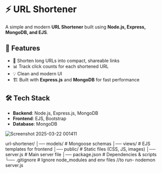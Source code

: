 # ⚡ URL Shortener

A simple and modern **URL Shortener** built using **Node.js, Express, MongoDB, and EJS**.

## 🚀 Features

- 🔗 Shorten long URLs into compact, shareable links  
- 📊 Track click counts for each shortened URL  
- 💡 Clean and modern UI  
- 🏗 Built with **Express.js** and **MongoDB** for fast performance  

## 🛠 Tech Stack

- **Backend**: Node.js, Express.js, MongoDB  
- **Frontend**: EJS, Bootstrap  
- **Database**: MongoDB  

![Screenshot 2025-03-22 001411](https://github.com/user-attachments/assets/64885824-f60b-46cd-a887-ddff2362070b)

url-shortener/
│── models/            # Mongoose schemas
│── views/             # EJS templates for frontend
│── public/            # Static files (CSS, JS, images)
│── server.js          # Main server file
│── package.json       # Dependencies & scripts
└── .gitignore         # Ignore node_modules and env files
 //to run- nodemon server.js
